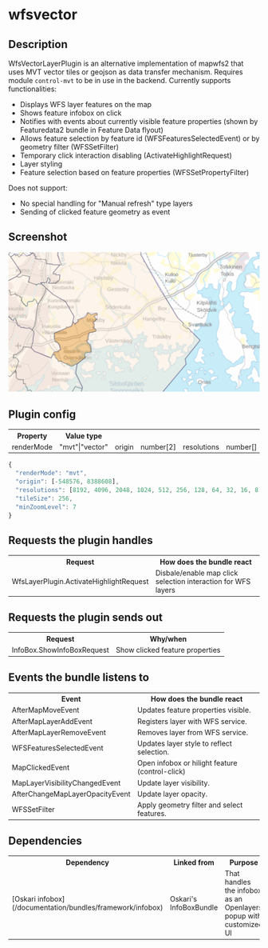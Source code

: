 # wfsvector

## Description

WfsVectorLayerPlugin is an alternative implementation of mapwfs2 that uses MVT vector tiles or geojson as data transfer mechanism. 
Requires module `control-mvt` to be in use in the backend. Currently supports functionalities:

- Displays WFS layer features on the map
- Shows feature infobox on click
- Notifies with events about currently visible feature properties (shown by Featuredata2 bundle in Feature Data flyout)
- Allows feature selection by feature id (WFSFeaturesSelectedEvent) or by geometry filter (WFSSetFilter)
- Temporary click interaction disabling (ActivateHighlightRequest)
- Layer styling
- Feature selection based on feature properties (WFSSetPropertyFilter)

Does not support:

- No special handling for "Manual refresh" type layers
- Sending of clicked feature geometry as event

## Screenshot

![screenshot](images/wfslayer.png)

## Plugin config

<table class="table">
  <tr>
    <th>Property</th><th>Value type</th>
  </tr>
  <tr>
    <td>renderMode</td><td>"mvt"|"vector"</td>
    <td>origin</td><td>number[2]</td>
    <td>resolutions</td><td>number[]</td>
    <td>tileSize</td><td>number</td>
    <td>minZoomLevel</td><td>number</td>
  </tr>
</table>

```javascript
{
  "renderMode": "mvt",
  "origin": [-548576, 8388608],
  "resolutions": [8192, 4096, 2048, 1024, 512, 256, 128, 64, 32, 16, 8, 4, 2, 1, 0.5, 0.25],
  "tileSize": 256,
  "minZoomLevel": 7
}
```

## Requests the plugin handles

<table class="table">
  <tr>
    <th>Request</th><th>How does the bundle react</th>
  </tr>
  <tr>
    <td>WfsLayerPlugin.ActivateHighlightRequest</td><td>Disbale/enable map click selection interaction for WFS layers</td>
  </tr>
</table>

## Requests the plugin sends out

<table class="table">
  <tr>
    <th>Request</th><th>Why/when</th>
  </tr>
  <tr>
    <td> InfoBox.ShowInfoBoxRequest </td><td> Show clicked feature properties </td>
  </tr>
</table>

## Events the bundle listens to

<table class="table">
  <tr>
    <th> Event </th><th> How does the bundle react</th>
  </tr>
  <tr>
    <td> AfterMapMoveEvent </td><td> Updates feature properties visible. </td>
  </tr>
  <tr>
    <td> AfterMapLayerAddEvent </td><td> Registers layer with WFS service. </td>
  </tr>
  <tr>
    <td> AfterMapLayerRemoveEvent </td><td> Removes layer from WFS service. </td>
  </tr>
  <tr>
    <td> WFSFeaturesSelectedEvent </td><td> Updates layer style to reflect selection. </td>
  </tr>
  <tr>
    <td> MapClickedEvent </td><td> Open infobox or hilight feature (control-click) </td>
  </tr>
  <tr>
    <td> MapLayerVisibilityChangedEvent </td><td> Update layer visibility. </td>
  </tr>
  <tr>
    <td> AfterChangeMapLayerOpacityEvent </td><td> Update layer opacity. </td>
  </tr>
  <tr>
    <td> WFSSetFilter </td><td> Apply geometry filter and select features. </td>
  </tr>
</table>

## Dependencies

<table class="table">
  <tr>
    <th>Dependency</th><th>Linked from</th><th>Purpose</th>
  </tr>
  <tr>
    <td> [Oskari infobox](/documentation/bundles/framework/infobox) </td>
    <td> Oskari's InfoBoxBundle </td>
    <td> That handles the infobox as an Openlayers popup with customized UI</td>
  </tr>
</table>
